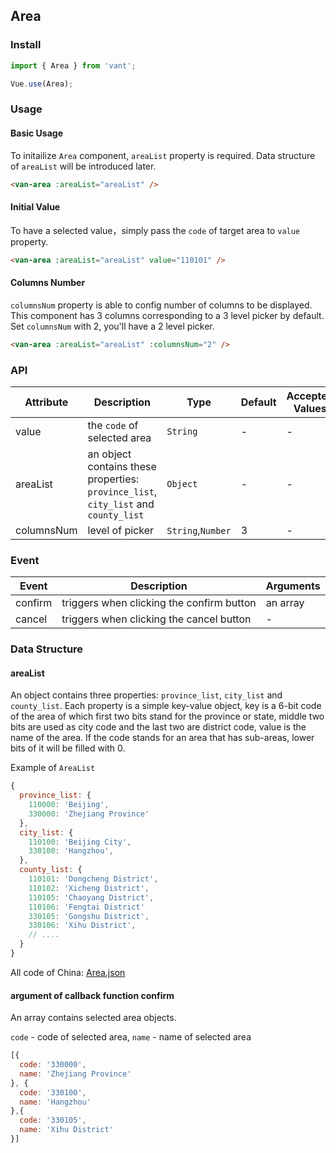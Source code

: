 ## Area

### Install

``` javascript
import { Area } from 'vant';

Vue.use(Area);
```

### Usage

#### Basic Usage

To initailize `Area` component, `areaList` property is required. Data structure of `areaList` will be introduced later. 

```html
<van-area :areaList="areaList" />
```

#### Initial Value

To have a selected value，simply pass the `code` of target area to `value` property.

```html
<van-area :areaList="areaList" value="110101" />
```

#### Columns Number

`columnsNum` property is able to config number of columns to be displayed. This component has 3 columns corresponding to a 3 level picker by default.
Set `columnsNum` with 2, you'll have a 2 level picker.

```html
<van-area :areaList="areaList" :columnsNum="2" />
```


### API

| Attribute | Description | Type | Default | Accepted Values |
|-----------|-----------|-----------|-------------|-------------|
| value | the `code` of selected area | `String` | - | - |
| areaList | an object contains these properties: `province_list`, `city_list` and `county_list`  | `Object` | - | - |
| columnsNum | level of picker | `String`,`Number` | 3 | - |

### Event

| Event | Description | Arguments |
|-----------|-----------|-----------|
| confirm | triggers when clicking the confirm button | an array |
| cancel | triggers when clicking the cancel button | - |

### Data Structure

#### areaList

An object contains three properties: `province_list`, `city_list` and `county_list`. 
Each property is a simple key-value object, key is a 6-bit code of the area of which first two bits stand for the province or state, middle two bits are used as city code and the last two are district code, value is the name of the area. If the code stands for an area that has sub-areas, lower bits of it will be filled with 0.

Example of `AreaList`

```javascript
{
  province_list: {
    110000: 'Beijing',
    330000: 'Zhejiang Province'
  },
  city_list: {
    110100: 'Beijing City',
    330100: 'Hangzhou',
  },
  county_list: {
    110101: 'Dongcheng District',
    110102: 'Xicheng District',
    110105: 'Chaoyang District',
    110106: 'Fengtai District'
    330105: 'Gongshu District',
    330106: 'Xihu District',
    // ....
  }
}
```

All code of China: [Area.json](https://github.com/youzan/vant/blob/dev/docs/demos/mock/area.json)

#### argument of callback function confirm
An array contains selected area objects.

`code` - code of selected area, `name` - name of selected area
```javascript
[{
  code: '330000',
  name: 'Zhejiang Province'
}, {
  code: '330100',
  name: 'Hangzhou'
},{
  code: '330105',
  name: 'Xihu District'
}]
```
